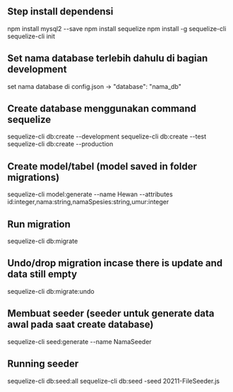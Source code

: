## Step install dependensi
npm install mysql2 --save
npm install sequelize
npm install -g sequelize-cli
sequelize-cli init

## Set nama database terlebih dahulu di bagian development
set nama database di config.json -> "database": "nama_db"

## Create database menggunakan command sequelize
sequelize-cli db:create --development
sequelize-cli db:create --test
sequelize-cli db:create --production

## Create model/tabel (model saved in folder migrations)
sequelize-cli model:generate --name Hewan --attributes id:integer,nama:string,namaSpesies:string,umur:integer

## Run migration
sequelize-cli db:migrate

## Undo/drop migration incase there is update and data still empty
sequelize-cli db:migrate:undo

## Membuat seeder (seeder untuk generate data awal pada saat create database)
sequelize-cli seed:generate --name NamaSeeder

## Running seeder
sequelize-cli db:seed:all
sequelize-cli db:seed -seed 20211-FileSeeder.js